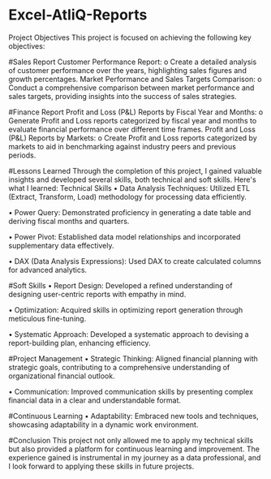 # Excel-AtliQ-Reports
Project Objectives
This project is focused on achieving the following key objectives:

#Sales Report
Customer Performance Report: o Create a detailed analysis of customer performance over the years, highlighting sales figures and growth percentages.
Market Performance and Sales Targets Comparison: o Conduct a comprehensive comparison between market performance and sales targets, providing insights into the success of sales strategies.

#Finance Report
Profit and Loss (P&L) Reports by Fiscal Year and Months: o Generate Profit and Loss reports categorized by fiscal year and months to evaluate financial performance over different time frames.
Profit and Loss (P&L) Reports by Markets: o Create Profit and Loss reports categorized by markets to aid in benchmarking against industry peers and previous periods.

#Lessons Learned
Through the completion of this project, I gained valuable insights and developed several skills, both technical and soft skills. Here's what I learned: Technical Skills • Data Analysis Techniques: Utilized ETL (Extract, Transform, Load) methodology for processing data efficiently.

• Power Query: Demonstrated proficiency in generating a date table and deriving fiscal months and quarters.

• Power Pivot: Established data model relationships and incorporated supplementary data effectively.

• DAX (Data Analysis Expressions): Used DAX to create calculated columns for advanced analytics.

#Soft Skills
• Report Design: Developed a refined understanding of designing user-centric reports with empathy in mind.

• Optimization: Acquired skills in optimizing report generation through meticulous fine-tuning.

• Systematic Approach: Developed a systematic approach to devising a report-building plan, enhancing efficiency.

#Project Management
• Strategic Thinking: Aligned financial planning with strategic goals, contributing to a comprehensive understanding of organizational financial outlook.

• Communication: Improved communication skills by presenting complex financial data in a clear and understandable format.

#Continuous Learning
• Adaptability: Embraced new tools and techniques, showcasing adaptability in a dynamic work environment.

#Conclusion
This project not only allowed me to apply my technical skills but also provided a platform for continuous learning and improvement. The experience gained is instrumental in my journey as a data professional, and I look forward to applying these skills in future projects.
